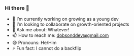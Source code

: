 ### Hi there 👋

- 🔭 I’m currently working on growing as a young dev
- 👯 I’m looking to collaborate on growth-oriented projects
- 💬 Ask me about: Whatever!
- 📫 How to reach me: dobsonddev@gmail.com
- 😄 Pronouns: He/Him
- ⚡ Fun fact: I cannot do a backflip
